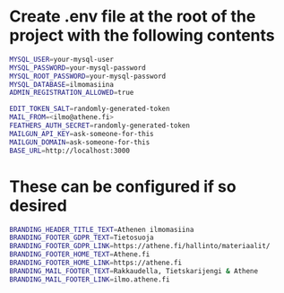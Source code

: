 # Create .env file at the root of the project with the following contents

```bash
MYSQL_USER=your-mysql-user
MYSQL_PASSWORD=your-mysql-password
MYSQL_ROOT_PASSWORD=your-mysql-password
MYSQL_DATABASE=ilmomasiina
ADMIN_REGISTRATION_ALLOWED=true

EDIT_TOKEN_SALT=randomly-generated-token
MAIL_FROM=<ilmo@athene.fi>
FEATHERS_AUTH_SECRET=randomly-generated-token
MAILGUN_API_KEY=ask-someone-for-this
MAILGUN_DOMAIN=ask-someone-for-this
BASE_URL=http://localhost:3000
```

# These can be configured if so desired

```bash
BRANDING_HEADER_TITLE_TEXT=Athenen ilmomasiina
BRANDING_FOOTER_GDPR_TEXT=Tietosuoja
BRANDING_FOOTER_GDPR_LINK=https://athene.fi/hallinto/materiaalit/
BRANDING_FOOTER_HOME_TEXT=Athene.fi
BRANDING_FOOTER_HOME_LINK=https://athene.fi
BRANDING_MAIL_FOOTER_TEXT=Rakkaudella, Tietskarijengi & Athene
BRANDING_MAIL_FOOTER_LINK=ilmo.athene.fi
```
